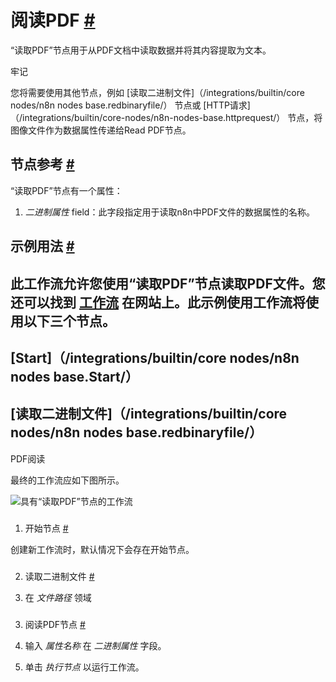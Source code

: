 


 阅读PDF
 [#](#阅读pdf "永久链接")
===========================================



 “读取PDF”节点用于从PDF文档中读取数据并将其内容提取为文本。
 




 牢记
 



 您将需要使用其他节点，例如
 [读取二进制文件]（/integrations/builtin/core nodes/n8n nodes base.redbinaryfile/）
 节点或
 [HTTP请求]（/integrations/builtin/core-nodes/n8n-nodes-base.httprequest/）
 节点，将图像文件作为数据属性传递给Read PDF节点。
 




 节点参考
 [#](#节点引用 "永久链接")
-------------------------------------------------------



 “读取PDF”节点有一个属性：
 


1. *二进制属性*
 field：此字段指定用于读取n8n中PDF文件的数据属性的名称。



 示例用法
 [#](#示例用法 "永久链接")
-----------------------------------------------------



 此工作流允许您使用“读取PDF”节点读取PDF文件。您还可以找到
 [工作流](https://n8n.io/workflows/585) 
 在网站上。此示例使用工作流将使用以下三个节点。
-
 [Start]（/integrations/builtin/core nodes/n8n nodes base.Start/）
 -
 [读取二进制文件]（/integrations/builtin/core nodes/n8n nodes base.redbinaryfile/）
 -
 PDF阅读




 最终的工作流应如下图所示。
 



![具有“读取PDF”节点的工作流](https://d33wubrfki0l68.cloudfront.net/3ca616352d60971130efc6685310c4b1a1ff69ca/89cf4/_images/integrations/builtin/core-nodes/readpdf/workflow.png)



### 
 1. 开始节点
 [#](#1-start-node "永久链接")



 创建新工作流时，默认情况下会存在开始节点。
 


### 
 2. 读取二进制文件
 [#](#2-读取二进制文件 "永久链接")


1. 在
 *文件路径*
 领域


### 
 3. 阅读PDF节点
 [#](#3-read-pdf-node "永久链接")


1. 输入
 *属性名称*
 在
 *二进制属性*
 字段。
2. 单击
 *执行节点*
 以运行工作流。




